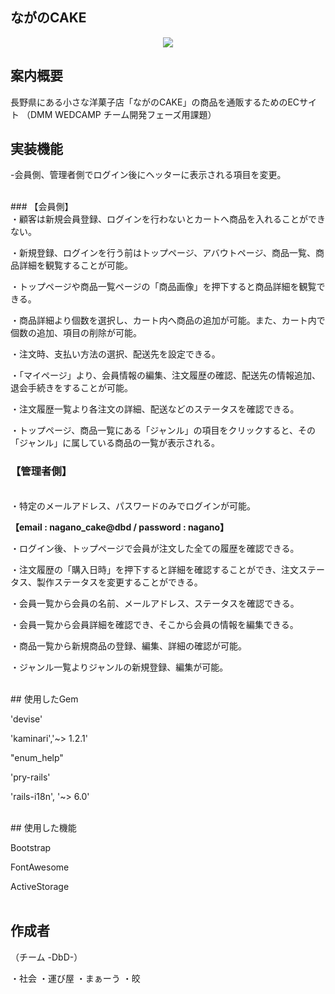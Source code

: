 ## ながのCAKE

<div align="center">
  <img src="https://user-images.githubusercontent.com/119918517/220824368-d6078363-0943-4376-bec1-cdf9c15ee077.jpg" />
</div>

## 案内概要

長野県にある小さな洋菓子店「ながのCAKE」の商品を通販するためのECサイト
（DMM WEDCAMP チーム開発フェーズ用課題）


## 実装機能


-会員側、管理者側でログイン後にヘッターに表示される項目を変更。

<br>
### 【会員側】
<br>
・顧客は新規会員登録、ログインを行わないとカートへ商品を入れることができない。

・新規登録、ログインを行う前はトップページ、アバウトページ、商品一覧、商品詳細を観覧することが可能。

・トップページや商品一覧ページの「商品画像」を押下すると商品詳細を観覧できる。

・商品詳細より個数を選択し、カート内へ商品の追加が可能。また、カート内で個数の追加、項目の削除が可能。

・注文時、支払い方法の選択、配送先を設定できる。

・「マイページ」より、会員情報の編集、注文履歴の確認、配送先の情報追加、退会手続きをすることが可能。

・注文履歴一覧より各注文の詳細、配送などのステータスを確認できる。

・トップページ、商品一覧にある「ジャンル」の項目をクリックすると、その「ジャンル」に属している商品の一覧が表示される。
<br>

### 【管理者側】
<br>
・特定のメールアドレス、パスワードのみでログインが可能。

<b>【email : nagano_cake@dbd / password : nagano】</b>

・ログイン後、トップページで会員が注文した全ての履歴を確認できる。

・注文履歴の「購入日時」を押下すると詳細を確認することができ、注文ステータス、製作ステータスを変更することができる。

・会員一覧から会員の名前、メールアドレス、ステータスを確認できる。

・会員一覧から会員詳細を確認でき、そこから会員の情報を編集できる。

・商品一覧から新規商品の登録、編集、詳細の確認が可能。

・ジャンル一覧よりジャンルの新規登録、編集が可能。

<br>
## 使用したGem

'devise'

'kaminari','~> 1.2.1'

"enum_help"

'pry-rails'

'rails-i18n', '~> 6.0'

<br>
## 使用した機能

Bootstrap

FontAwesome

ActiveStorage
<br>
<br>
## 作成者

（チーム -DbD-）

・社会
・運び屋
・まぁーう
・皎
